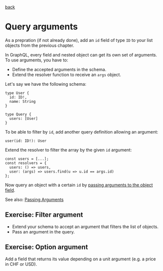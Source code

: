 [back](README.md)

# Query arguments

As a prepration (if not already done), add an `id` field of type `ID` to your list objects from the previous chapter.

In GraphQL, every field and nested object can get its own set of arguments. To use arguments, you have to:

* Define the accepted arguments in the schema.
* Extend the resolver function to receive an `args` object.

Let's say we have the following schema:

```
type User {
  id: ID!,
  name: String
}

type Query {
  users: [User]
}
```

To be able to filter by `id`, add another query definition allowing an argument:

```
user(id: ID!): User
```

Extend the resolver to filter the array by the given `id` argument:

```
const users = [...];
const resolvers = {
  users: () => users,
  user: (args) => users.find(u => u.id == args.id)
};
```

Now query an object with a certain `id` by [passing arguments to the object field](https://graphql.github.io/learn/queries/#arguments).

See also: [Passing Arguments](https://graphql.github.io/graphql-js/passing-arguments/)

## Exercise: Filter argument

* Extend your schema to accept an argument that filters the list of objects.
* Pass an argument in the query.

## Exercise: Option argument

Add a field that returns its value depending on a unit argument (e.g. a price in CHF or USD).
